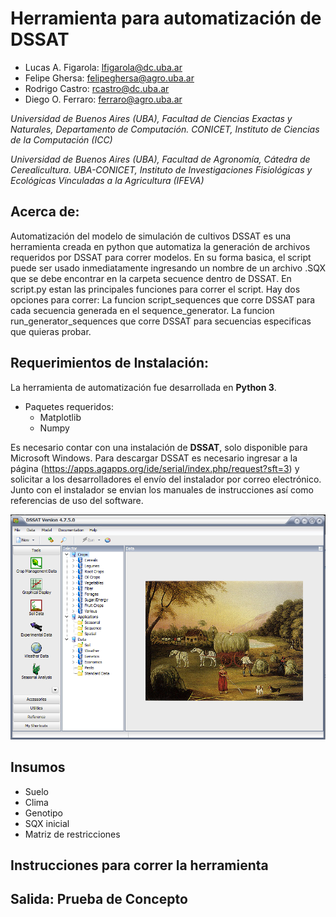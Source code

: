 # Herramienta para automatización de DSSAT

- Lucas A. Figarola: lfigarola@dc.uba.ar 
- Felipe Ghersa: felipeghersa@agro.uba.ar
- Rodrigo Castro: rcastro@dc.uba.ar
- Diego O. Ferraro: ferraro@agro.uba.ar

*Universidad de Buenos Aires (UBA), Facultad de Ciencias Exactas y Naturales, Departamento de Computación. CONICET, Instituto de Ciencias de la Computación (ICC)*

*Universidad de Buenos Aires (UBA), Facultad de Agronomía, Cátedra de Cerealicultura. UBA-CONICET, Instituto de Investigaciones Fisiológicas y Ecológicas Vinculadas a la Agricultura (IFEVA)*

## Acerca de:
Automatización del modelo de simulación de cultivos DSSAT es una herramienta creada en python que automatiza la generación de archivos requeridos por DSSAT para correr modelos.
En su forma basica, el script puede ser usado inmediatamente ingresando un nombre de un archivo .SQX que se debe encontrar en la carpeta secuence dentro de DSSAT.
En script.py estan las principales funciones para correr el script. Hay dos opciones para correr: La funcion script_sequences que corre DSSAT para cada secuencia generada en el sequence_generator. La funcion run_generator_sequences que corre DSSAT para secuencias especificas que quieras probar. 


## Requerimientos de Instalación:

La herramienta de automatización fue desarrollada en **Python 3**.

- Paquetes requeridos:
  - Matplotlib
  - Numpy

Es necesario contar con una instalación de **DSSAT**, solo disponible para Microsoft Windows. Para descargar DSSAT es necesario ingresar a la página (https://apps.agapps.org/ide/serial/index.php/request?sft=3) y solicitar a los desarrolladores el envío del instalador por correo electrónico. Junto con el instalador se envian los manuales de instrucciones así como referencias de uso del software.

![DSSAT](DSSAT_Main.png)

## Insumos


- Suelo
- Clima
- Genotipo
- SQX inicial
- Matriz de restricciones

## Instrucciones para correr la herramienta


## Salida: Prueba de Concepto
